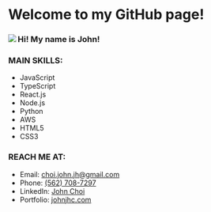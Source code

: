 # Welcome to my GitHub page!

<div>
 <div>
  <img align="left" src="https://user-images.githubusercontent.com/57784907/87011584-f7758100-c17c-11ea-953d-34b5a700c365.png">
 </div>
 <div>
  <h3>Hi! My name is John!</h3>
  <h3>MAIN SKILLS:</h3>
  <ul>
   <li>JavaScript</li>
   <li>TypeScript</li>
   <li>React.js</li>
   <li>Node.js</li>
   <li>Python</li></li>
   <li>AWS</li>
   <li>HTML5</li>
   <li>CSS3</li>
  </ul>
  <h3>REACH ME AT:</h3>
  <ul>
   <li>Email: <a href="mailto:jaihyek.choi@gmail.com">choi.john.jh@gmail.com</a></li>
   <li>Phone: <a href="tel:1-562-708-7297">(562) 708-7297</a></li>
   <li>LinkedIn: <a href="https://www.linkedin.com/in/johnjaihyekchoi/">John Choi</a></li>
   <li>Portfolio: <a href="https://johnjhc.com">johnjhc.com</a></li>
  </ul>
 </div>
</div>
<!--
**john-jaihyek-choi/john-jaihyek-choi** is a ✨ _special_ ✨ repository because its `README.md` (this file) appears on your GitHub profile.

Here are some ideas to get you started:

- 🔭 I’m currently working on ...
- 🌱 I’m currently learning ...
- 👯 I’m looking to collaborate on ...
- 🤔 I’m looking for help with ...
- 💬 Ask me about ...
- 📫 How to reach me: ...
- 😄 Pronouns: ...
- ⚡ Fun fact: ...
-->
